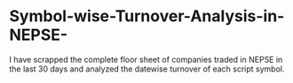 # Symbol-wise-Turnover-Analysis-in-NEPSE-
I have scrapped the complete floor sheet of companies traded in NEPSE in the last 30 days and analyzed the datewise turnover of each script symbol. 

